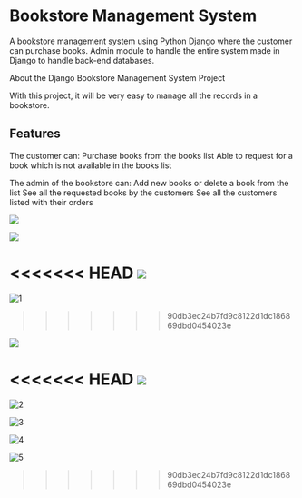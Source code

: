 # Bookstore Management System

A bookstore management system using Python Django where the customer can purchase books.  Admin module to handle the entire system made in Django to handle back-end databases.

About the Django Bookstore Management System Project

With this project, it will be very easy to manage all the records in a bookstore.  

## Features

The customer can:
Purchase books from the books list
Able to request for a book which is not available in the books list

The admin of the bookstore can:
Add new books or delete a book from the list
See all the requested books by the customers
See all the customers listed with their orders


![](/ScreenShot1/.png)

![](/ScreenShot2/.png)

<<<<<<< HEAD
![](/ScreenShot3/.png)
=======
![1](https://file%2B.vscode-resource.vscode-cdn.net/Users/asha/Library/Mobile%20Documents/com~apple~CloudDocs/Desktop/JTCCollabRepo/bookstore-management-system-django/Screen%20Shot%201.png?version%3D1668889282202)
>>>>>>> 90db3ec24b7fd9c8122d1dc186869dbd0454023e

![](/ScreenShot4/.png)

<<<<<<< HEAD
![](/ScreenShot5/.png)
=======
![2](https://file%2B.vscode-resource.vscode-cdn.net/Users/asha/Library/Mobile%20Documents/com~apple~CloudDocs/Desktop/JTCCollabRepo/bookstore-management-system-django/Screen%20Shot%202.png?version%3D1668889318232)


![3](https://file%2B.vscode-resource.vscode-cdn.net/Users/asha/Library/Mobile%20Documents/com~apple~CloudDocs/Desktop/JTCCollabRepo/bookstore-management-system-django/Screen%20Shot%203.png?version%3D1668889336070)


![4](https://file%2B.vscode-resource.vscode-cdn.net/Users/asha/Library/Mobile%20Documents/com~apple~CloudDocs/Desktop/JTCCollabRepo/bookstore-management-system-django/Screen%20Shot%204.png?version%3D1668889354275)


![5](https://file%2B.vscode-resource.vscode-cdn.net/Users/asha/Library/Mobile%20Documents/com~apple~CloudDocs/Desktop/JTCCollabRepo/bookstore-management-system-django/Screen%20Shot%205.png?version%3D1668889368800)
>>>>>>> 90db3ec24b7fd9c8122d1dc186869dbd0454023e
